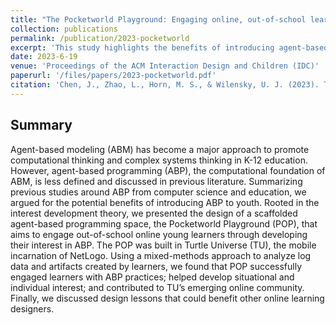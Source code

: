 ```yaml
---
title: "The Pocketworld Playground: Engaging online, out-of-school learners with Agent-based Programming."
collection: publications
permalink: /publication/2023-pocketworld
excerpt: 'This study highlights the benefits of introducing agent-based programming (ABP) to youth, presenting the design of the Pocketworld Playground (POP) within Turtle Universe to engage out-of-school learners in ABP, and finding that POP effectively fostered interest and participation in ABP practices while contributing to the online community.'
date: 2023-6-19
venue: 'Proceedings of the ACM Interaction Design and Children (IDC)'
paperurl: '/files/papers/2023-pocketworld.pdf'
citation: 'Chen, J., Zhao, L., Horn, M. S., & Wilensky, U. J. (2023). The Pocketworld Playground: Engaging online, out-of-school learners with Agent-based Programming. Proceedings of the ACM Interaction Design and Children (IDC) 2023.'
---
```


## Summary
Agent-based modeling (ABM) has become a major approach to promote computational thinking and complex systems thinking in K-12 education. However, agent-based programming (ABP), the computational foundation of ABM, is less defined and discussed in previous literature. Summarizing previous studies around ABP from computer science and education, we argued for the potential benefits of introducing ABP to youth. Rooted in the interest development theory, we presented the design of a scaffolded agent-based programming space, the Pocketworld Playground (POP), that aims to engage out-of-school online young learners through developing their interest in ABP. The POP was built in Turtle Universe (TU), the mobile incarnation of NetLogo. Using a mixed-methods approach to analyze log data and artifacts created by learners, we found that POP successfully engaged learners with ABP practices; helped develop situational and individual interest; and contributed to TU’s emerging online community. Finally, we discussed design lessons that could benefit other online learning designers.
